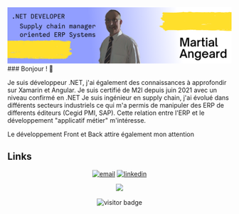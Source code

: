 <img src="https://raw.githubusercontent.com/martycode49/martycode49/master/header.png" alt="Marty banner - .NET developer">
### Bonjour ! 👋

Je suis développeur .NET, j'ai également des connaissances à approfondir sur Xamarin et Angular. Je suis certifié de M2I depuis juin 2021 avec un niveau confirmé en .NET 
Je suis ingénieur en supply chain, j'ai évolué dans différents secteurs industriels ce qui m'a permis de manipuler des ERP de differents éditeurs (Cegid 
PMI, SAP). Cette relation entre l'ERP et le développement "applicatif métier" m'intéresse.

Le développement Front et Back attire également mon attention

## Links

<p align="center">
  <a href="mailto:martial.angeard@gmail.com"><img src="https://img.icons8.com/color/96/000000/gmail.png" alt="email"/></a>
  <a href="https://www.linkedin.com/in/martialangeard"><img src="https://img.icons8.com/color/96/000000/linkedin.png" alt="linkedin"/></a>

</p>
<p align="center">
<img height="137px"  src="https://github-readme-stats.vercel.app/api?username=martycode49&hide=stars&show_icons=true&count_private=false&theme=white"
</p>
<p  align="center">
  <img src="https://visitor-badge.glitch.me/badge?page_id=martycode49.martycode49" alt="visitor badge"/>
</p>
